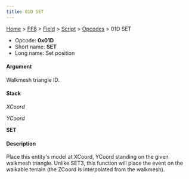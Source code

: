 ```yaml
---
title: 01D SET
---
```


[Home](../../../../Main%20Page.md.md) > [FF8](../../../../FF8.md) > [Field](../../../Field.md) > [Script](../../Script.md) > [Opcodes](../Opcodes.md) > 01D SET

-   Opcode: **0x01D**
-   Short name: **SET**
-   Long name: Set position

#### Argument

Walkmesh triangle ID.

#### Stack

  
*XCoord*

*YCoord*

**SET**

#### Description

Place this entity's model at XCoord, YCoord standing on the given
walkmesh triangle. Unlike SET3, this function will place the event on
the walkable terrain (the ZCoord is interpolated from the walkmesh).
